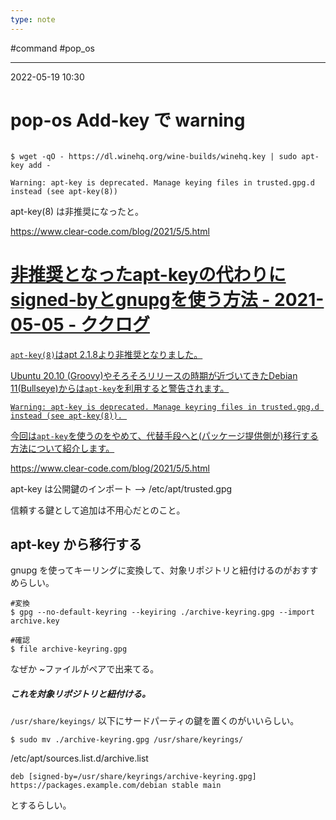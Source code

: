 ```yaml
---
type: note
---
```


#command #pop_os 

---
2022-05-19  10:30

# pop-os  Add-key で warning

```shell

$ wget -qO - https://dl.winehq.org/wine-builds/winehq.key | sudo apt-key add -

Warning: apt-key is deprecated. Manage keying files in trusted.gpg.d instead (see apt-key(8))
```

apt-key(8) は非推奨になったと。

https://www.clear-code.com/blog/2021/5/5.html


<div class="rich-link-card-container"><a class="rich-link-card" href="https://www.clear-code.com/blog/2021/5/5.html" target="_blank">
	<div class="rich-link-image-container">
		<div class="rich-link-image" style="background-image: url('https://www.clear-code.com/images/icon.png')">
	</div>
	</div>
	<div class="rich-link-card-text">
		<h1 class="rich-link-card-title">非推奨となったapt-keyの代わりにsigned-byとgnupgを使う方法 - 2021-05-05 - ククログ</h1>
		<p class="rich-link-card-description">
		<p><code>apt-key(8)</code>はapt 2.1.8より非推奨となりました。</p> <p>Ubuntu 20.10 (Groovy)やそろそろリリースの時期が近づいてきたDebian 11(Bullseye)からは<code>apt-key</code>を利用すると警告されます。</p> <div class="language-text highlighter-rouge"><div class="highlight"><pre class="highlight"><code>Warning: apt-key is deprecated. Manage keyring files in trusted.gpg.d instead (see apt-key(8)). </code></pre></div></div> <p>今回は<code>apt-key</code>を使うのをやめて、代替手段へと(パッケージ提供側が)移行する方法について紹介します。</p>
		</p>
		<p class="rich-link-href">
		https://www.clear-code.com/blog/2021/5/5.html
		</p>
	</div>
</a>

apt-key は公開鍵のインポート --> /etc/apt/trusted.gpg

信頼する鍵として追加は不用心だとのこと。

## apt-key から移行する

gnupg を使ってキーリングに変換して、対象リポジトリと紐付けるのがおすすめらしい。

```shell
#変換
$ gpg --no-default-keyring --keyiring ./archive-keyring.gpg --import archive.key

#確認
$ file archive-keyring.gpg
```
なぜか ~ファイルがペアで出来てる。

##### これを対象リポジトリと紐付ける。
`/usr/share/keyings/` 以下にサードパーティの鍵を置くのがいいらしい。

```shell
$ sudo mv ./archive-keyring.gpg /usr/share/keyrings/
```

/etc/apt/sources.list.d/archive.list

```
deb [signed-by=/usr/share/keyrings/archive-keyring.gpg] https://packages.example.com/debian stable main
```

とするらしい。







